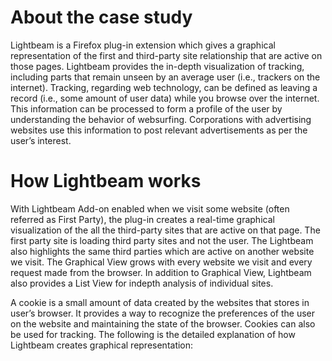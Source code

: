 # About the case study
Lightbeam is a Firefox plug-in extension which gives a graphical representation of the first and third-party site relationship that are active
on those pages. Lightbeam provides the in-depth visualization of tracking, including parts that remain unseen by an average user (i.e.,
trackers on the internet). Tracking, regarding web technology, can be defined as leaving a record (i.e., some amount of user data) while
you browse over the internet. This information can be processed to form a profile of the user by understanding the behavior of websurfing.
Corporations with advertising websites use this information to post relevant advertisements as per the user’s interest.

# How Lightbeam works
With Lightbeam Add-on enabled when we visit some website (often referred as First Party), the plug-in creates a real-time graphical
visualization of the all the third-party sites that are active on that page. The first party site is loading third party sites and not the user. The
Lightbeam also highlights the same third parties which are active on another website we visit. The Graphical View grows with every
website we visit and every request made from the browser. In addition to Graphical View, Lightbeam also provides a List View for indepth
analysis of individual sites.

A cookie is a small amount of data created by the websites that stores in user’s browser. It provides a way to recognize the preferences
of the user on the website and maintaining the state of the browser. Cookies can also be used for tracking.
The following is the detailed explanation of how Lightbeam creates graphical representation:
